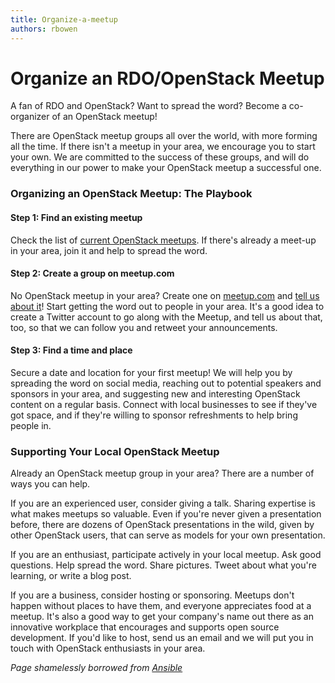 ```yaml
---
title: Organize-a-meetup
authors: rbowen
---
```


# Organize an RDO/OpenStack Meetup

A fan of RDO and OpenStack? Want to spread the word? Become a co-organizer of an OpenStack meetup!

There are OpenStack meetup groups all over the world, with more forming all the time. If there isn't a meetup in your area, we encourage you to start your own. We are committed to the success of these groups, and will do everything in our power to make your OpenStack meetup a successful one.

### Organizing an OpenStack Meetup: The Playbook

#### Step 1: Find an existing meetup

Check the list of [current OpenStack meetups](http://www.meetup.com/find/events/?allMeetups=false&keywords=OpenStack&radius=Infinity&userFreeform=Lexington%2C+KY&mcId=z40502&eventFilter=all). If there's already a meet-up in your area, join it and help to spread the word.

#### Step 2: Create a group on meetup.com

No OpenStack meetup in your area? Create one on [meetup.com](http://www.meetup.com/) and [tell us about it](mailto:rdo-list@redhat.com)! Start getting the word out to people in your area. It's a good idea to create a Twitter account to go along with the Meetup, and tell us about that, too, so that we can follow you and retweet your announcements.

#### Step 3: Find a time and place

Secure a date and location for your first meetup! We will help you by spreading the word on social media, reaching out to potential speakers and sponsors in your area, and suggesting new and interesting OpenStack content on a regular basis. Connect with local businesses to see if they've got space, and if they're willing to sponsor refreshments to help bring people in.

### Supporting Your Local OpenStack Meetup

Already an OpenStack meetup group in your area? There are a number of ways you can help.

If you are an experienced user, consider giving a talk. Sharing expertise is what makes meetups so valuable. Even if you're never given a presentation before, there are dozens of OpenStack presentations in the wild, given by other OpenStack users, that can serve as models for your own presentation.

If you are an enthusiast, participate actively in your local meetup. Ask good questions. Help spread the word. Share pictures. Tweet about what you're learning, or write a blog post.

If you are a business, consider hosting or sponsoring. Meetups don't happen without places to have them, and everyone appreciates food at a meetup. It's also a good way to get your company's name out there as an innovative workplace that encourages and supports open source development. If you'd like to host, send us an email and we will put you in touch with OpenStack enthusiasts in your area.

*Page shamelessly borrowed from [Ansible](http://www.ansible.com/ansible-meetup-organizer)*
